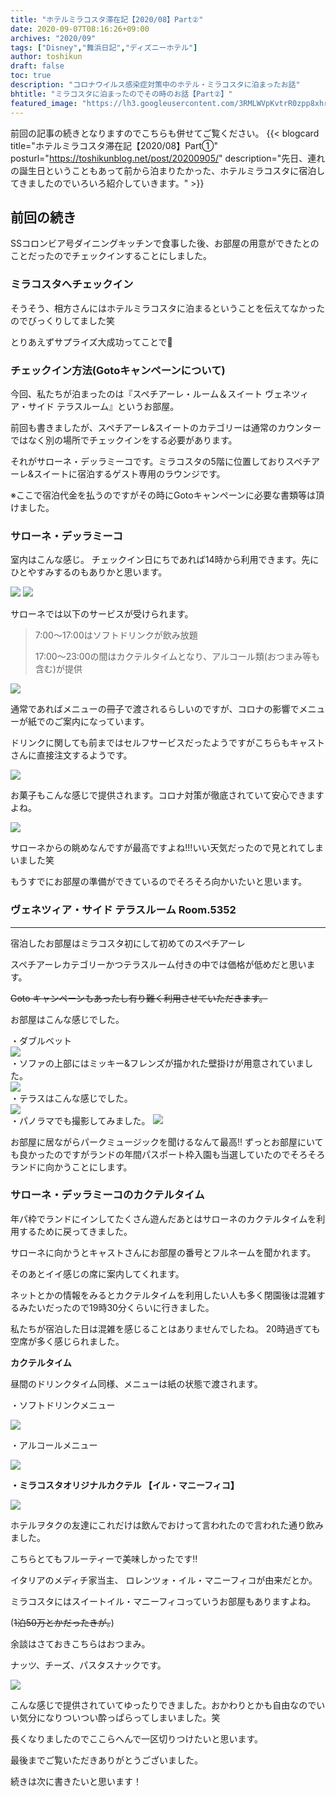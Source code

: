 ```yaml
---
title: "ホテルミラコスタ滞在記【2020/08】Part②"
date: 2020-09-07T08:16:26+09:00
archives: "2020/09"
tags: ["Disney","舞浜日記","ディズニーホテル"]
author: toshikun
draft: false
toc: true
description: "コロナウイルス感染症対策中のホテル・ミラコスタに泊まったお話"
bhtitle: "ミラコスタに泊まったのでその時のお話【Part②】"
featured_image: "https://lh3.googleusercontent.com/3RMLWVpKvtrR0zpp8xhr3sk7TyvaQecfrPbEgokr7tHwBCuNY2qSHekhdE6oYk4o7RkXvJNQZlw3-lYVu2VJzMqkqbR9Zff1tJwl73B3o3fye87rycsm4cW-fltuVSWTR4l_v9MbuA=w400"
---
```

前回の記事の続きとなりますのでこちらも併せてご覧ください。
{{< blogcard title="ホテルミラコスタ滞在記【2020/08】Part①" posturl="https://toshikunblog.net/post/20200905/" description="先日、連れの誕生日ということもあって前から泊まりたかった、ホテルミラコスタに宿泊してきましたのでいろいろ紹介していきます。" >}}

## 前回の続き

SSコロンビア号ダイニングキッチンで食事した後、お部屋の用意ができたとのことだったのでチェックインすることにしました。

### ミラコスタへチェックイン

そうそう、相方さんにはホテルミラコスタに泊まるということを伝えてなかったのでびっくりしてました笑

とりあえずサプライズ大成功ってことで👏

### チェックイン方法(Gotoキャンペーンについて)

今回、私たちが泊まったのは『スペチアーレ・ルーム＆スイート ヴェネツィア・サイド テラスルーム』というお部屋。

前回も書きましたが、スペチアーレ&スイートのカテゴリーは通常のカウンターではなく別の場所でチェックインをする必要があります。

それがサローネ・デッラミーコです。ミラコスタの5階に位置しておりスペチアーレ&スイートに宿泊するゲスト専用のラウンジです。

※ここで宿泊代金を払うのですがその時にGotoキャンペーンに必要な書類等は頂けました。

### サローネ・デッラミーコ

室内はこんな感じ。
チェックイン日にちであれば14時から利用できます。先にひとやすみするのもありかと思います。

<img src="https://lh3.googleusercontent.com/eZf5qWmmDt0Ysb4GyBC4Tye8I8uDBqKztr2eCLoULPn_pKdaAZUEYAZZV87enMnrzMk0jH6cGGJLb-YikU4dhC2ZFciv8jZYTtbxDEAO7HKBPrvMf1hm51MoGFc9_5opgNAreGRVzw=w800" >

<img src="https://lh3.googleusercontent.com/WNktXfAOeut9blrXMZmIDQd04Oug3cUa1i_JltF2QQ2VuLd_I2VjJky5cQqIBrEiHB1y2urwxiN-ND4vjC1r01tIJQrYgb9KpsoUvoq2te-6xsxHoRc6o0DuNS2IOyEfPhWMOMtWYQ=w800" >


サローネでは以下のサービスが受けられます。

>7:00～17:00はソフトドリンクが飲み放題
>
>17:00～23:00の間はカクテルタイムとなり、アルコール類(おつまみ等も含む)が提供

<img src="https://lh3.googleusercontent.com/4zfDybN6aio81cS-7pIEY2lK2SwI2x3VLKar32_oBS-8C0pz6xkjo31qTXDNAhqem_dkuq1d69C3z7EijSb2OQssqu0yT1j0anezNA0LspStRCio4ySmi-6VTN10K6r1N_McZyFvZw=w800" >

通常であればメニューの冊子で渡されるらしいのですが、コロナの影響でメニューが紙でのご案内になっています。

ドリンクに関しても前まではセルフサービスだったようですがこちらもキャストさんに直接注文するようです。

<img src="https://lh3.googleusercontent.com/z0kLXzqfaHjNUa-Rs2-PuaKwb3XW54zc6q03Y0HBRaDmILV67kiU2u7cB2ZGot7Y38wVvMhQ55HMQVPCXLD214psiLbSFmp6tT94wm1ZC3-y-SvgaTeMNH5vBQlHnkeDxCYcsOKnbg=w600" >

お菓子もこんな感じで提供されます。コロナ対策が徹底されていて安心できますよね。

<img src="https://lh3.googleusercontent.com/_0brPtpotM9ipMlliOJ8-mVy_9eBJ5Rpp5D6DDnjJL1Xsleqa6B29qggqIiNYG_uN3oZZ8w7H7bM0z1KsS_UMhGSsCm-nxANIZ-89rDgfnoln8S8nT5fgF1LOZe-bMjGBlCf5K26sA=w800" >

サローネからの眺めなんですが最高ですよね!!!いい天気だったので見とれてしまいました笑


もうすでにお部屋の準備ができているのでそろそろ向かいたいと思います。

### ヴェネツィア・サイド テラスルーム Room.5352
---
宿泊したお部屋はミラコスタ初にして初めてのスペチアーレ

スペチアーレカテゴリーかつテラスルーム付きの中では価格が低めだと思います。

~~Goto キャンペーンもあったし有り難く利用させていただきます。~~

お部屋はこんな感じでした。

・ダブルベット
<br>
<img src="https://lh3.googleusercontent.com/82c2b4Dj2iwKNuMHxi1v4ktBnL4PdJFwzRJpRZ8OCquiRU2fVzqXZv_pnohXEi9gMxLu8diAZxcPvblgeOmifolEZQApY2Kcehf_qmwTeYTJoY-koLLBo4suNYeddp2HjCcGyahDgg=w800" >
<br>
・ソファの上部にはミッキー&フレンズが描かれた壁掛けが用意されていました。
<br>
<img src="https://lh3.googleusercontent.com/3RMLWVpKvtrR0zpp8xhr3sk7TyvaQecfrPbEgokr7tHwBCuNY2qSHekhdE6oYk4o7RkXvJNQZlw3-lYVu2VJzMqkqbR9Zff1tJwl73B3o3fye87rycsm4cW-fltuVSWTR4l_v9MbuA=w800" >
<br>
・テラスはこんな感じでした。
<br>
<img src="https://lh3.googleusercontent.com/ZlUWOLNPkkZs_1-3WmM514uNCh0ywsoVjXbwz8dRDosCyTXGyhcFrDAxnTdFSsDe1pyzLqX4BhtCk-pQwNS_z9JjiCHBToOER5O127v4R-R09vKEoLOAXZ1yXmesJstujtR6wP0WiA=w400" >
<br>
・パノラマでも撮影してみました。
<img src="https://lh3.googleusercontent.com/QT7_H8Qmm583HMTUWMPLgj3QYJae_9VLjs8eYBL4Yv5FBrDmw87R16g1el_dnmdtESkKHpPrOz-VeQWpzQu6bHWRgWParupJSDEB0khkqCLZizMjUwvoGYs-jS2vEjWdXlX2oVcs4A=w1000" >

お部屋に居ながらパークミュージックを聞けるなんて最高‼
ずっとお部屋にいても良かったのですがランドの年間パスポート枠入園も当選していたのでそろそろランドに向かうことにします。

### サローネ・デッラミーコのカクテルタイム

年パ枠でランドにインしてたくさん遊んだあとはサローネのカクテルタイムを利用するために戻ってきました。

サローネに向かうとキャストさんにお部屋の番号とフルネームを聞かれます。

そのあとイイ感じの席に案内してくれます。

ネットとかの情報をみるとカクテルタイムを利用したい人も多く閉園後は混雑するみたいだったので19時30分くらいに行きました。

私たちが宿泊した日は混雑を感じることはありませんでしたね。
20時過ぎても空席が多く感じられました。


**カクテルタイム**

昼間のドリンクタイム同様、メニューは紙の状態で渡されます。


・ソフトドリンクメニュー

<img src="https://lh3.googleusercontent.com/V9B8wmzQPoYObBSiC_8y4xSmyAyJrYsaJCokMwHlT0U1RvPM49CKKoBWP1NLQrtdnZfdpD4WiHjyF0iSM1Y_ESVZ0_oJM0u0wWI52Fh3fy9Ru3cU68bIaTFGD0mVNg5beGfuABhBlw=w700" >


・アルコールメニュー

<img src="https://lh3.googleusercontent.com/Hx8zjFqfinF4CIcFG54XIbfYx8Bq4hmbTxFSgjGHg6X2C3PRR7eaGeVmvBcCpsBaNsh9gvNnGqKqnmyHg1FDGcu9vr732oNNyH9fgdH6UmR7C8NIj1ZsdVjVC2PWqyf2Oo8mTeO7Bg=w700" >


**・ミラコスタオリジナルカクテル 【イル・マニーフィコ】**


<img src="https://lh3.googleusercontent.com/4J9jPNI5G5L6rsvYyyxAurAdKvszPZGMlPAcy0Sbf8rAorq-MptQbi1zjkbIT815dyNDy0RoP22HMlvaPoP9CPA08jLAKQYx7flI75hiD_5IRu0lyN47ttaXZzscbNXq-zbOFeI_2Q=w700" >

ホテルヲタクの友達にこれだけは飲んでおけって言われたので言われた通り飲みました。

こちらとてもフルーティーで美味しかったです‼

イタリアのメディチ家当主、
ロレンツォ・イル・マニーフィコが由来だとか。

ミラコスタにはスイートイル・マニーフィコっていうお部屋もありますよね。

(~~1泊50万とかだったきが。~~)


余談はさておきこちらはおつまみ。

ナッツ、チーズ、パスタスナックです。

<img src="https://lh3.googleusercontent.com/KiBBIDfon19lIveYLf1mcYEPY3s-yk9mLk_01cH9Q_oi3mdcQrUrwhoyDpoVZ0aRNzHFMtxPcrkSYhnWc9DbW2E6rz4DW8w8GjOYKUx64P6XCeJ2Cp2rmbSg0tE5v8I8sTzeiThMmQ=w700" >


こんな感じで提供されていてゆったりできました。おかわりとかも自由なのでいい気分になりついつい酔っぱらってしまいました。笑

長くなりましたのでここらへんで一区切りつけたいと思います。


最後までご覧いただきありがとうございました。

続きは次に書きたいと思います！